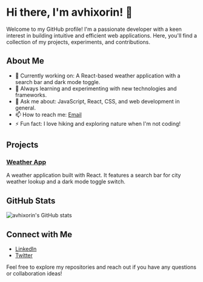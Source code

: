 # Hi there, I'm avhixorin! 👋

Welcome to my GitHub profile! I'm a passionate developer with a keen interest in building intuitive and efficient web applications. Here, you'll find a collection of my projects, experiments, and contributions.

## About Me

- 🔭 Currently working on: A React-based weather application with a search bar and dark mode toggle.
- 🌱 Always learning and experimenting with new technologies and frameworks.
- 💬 Ask me about: JavaScript, React, CSS, and web development in general.
- 📫 How to reach me: [Email](mailto:your-avhixorin@gmail.com)
- ⚡ Fun fact: I love hiking and exploring nature when I'm not coding!

## Projects

### [Weather App](https://github.com/avhixorin/weather-app)
A weather application built with React. It features a search bar for city weather lookup and a dark mode toggle switch.

## GitHub Stats

![avhixorin's GitHub stats](https://github-readme-stats.vercel.app/api?username=avhixorin&show_icons=true&theme=radical)

## Connect with Me

- [LinkedIn](www.linkedin.com/in/abhishek-bharti-1558b3290)
- [Twitter](https://twitter.com/avhiIsLit)

Feel free to explore my repositories and reach out if you have any questions or collaboration ideas!
